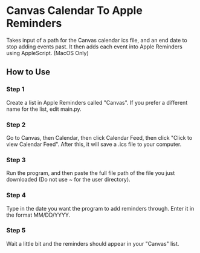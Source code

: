 # Canvas Calendar To Apple Reminders

Takes input of a path for the Canvas calendar ics file, and an end date to stop adding events past.
It then adds each event into Apple Reminders using AppleScript.
(MacOS Only)

## How to Use

### Step 1

Create a list in Apple Reminders called "Canvas". If you prefer a different name for the list, edit main.py.

### Step 2

Go to Canvas, then Calendar, then click Calendar Feed, then click "Click to view Calendar Feed". After this, it will save a .ics file to your computer.

### Step 3

Run the program, and then paste the full file path of the file you just downloaded (Do not use ~ for the user directory).

### Step 4

Type in the date you want the program to add reminders through. Enter it in the format MM/DD/YYYY.

### Step 5

Wait a little bit and the reminders should appear in your "Canvas" list.
